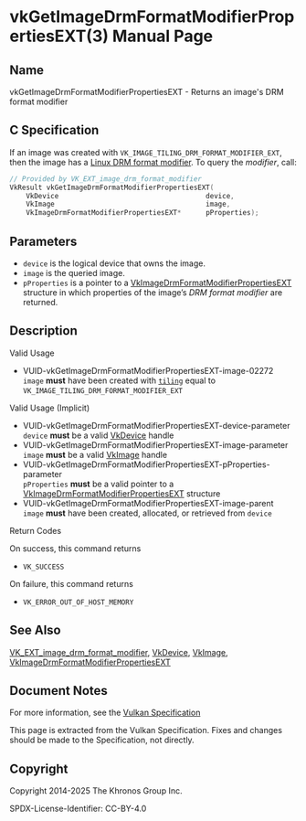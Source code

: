 # vkGetImageDrmFormatModifierPropertiesEXT(3) Manual Page

## Name

vkGetImageDrmFormatModifierPropertiesEXT - Returns an image's DRM format modifier



## [](#_c_specification)C Specification

If an image was created with `VK_IMAGE_TILING_DRM_FORMAT_MODIFIER_EXT`, then the image has a [Linux DRM format modifier](https://registry.khronos.org/vulkan/specs/latest/html/vkspec.html#glossary-drm-format-modifier). To query the *modifier*, call:

```c++
// Provided by VK_EXT_image_drm_format_modifier
VkResult vkGetImageDrmFormatModifierPropertiesEXT(
    VkDevice                                    device,
    VkImage                                     image,
    VkImageDrmFormatModifierPropertiesEXT*      pProperties);
```

## [](#_parameters)Parameters

- `device` is the logical device that owns the image.
- `image` is the queried image.
- `pProperties` is a pointer to a [VkImageDrmFormatModifierPropertiesEXT](https://registry.khronos.org/vulkan/specs/latest/man/html/VkImageDrmFormatModifierPropertiesEXT.html) structure in which properties of the image’s *DRM format modifier* are returned.

## [](#_description)Description

Valid Usage

- [](#VUID-vkGetImageDrmFormatModifierPropertiesEXT-image-02272)VUID-vkGetImageDrmFormatModifierPropertiesEXT-image-02272  
  `image` **must** have been created with [`tiling`](https://registry.khronos.org/vulkan/specs/latest/man/html/VkImageCreateInfo.html) equal to `VK_IMAGE_TILING_DRM_FORMAT_MODIFIER_EXT`

Valid Usage (Implicit)

- [](#VUID-vkGetImageDrmFormatModifierPropertiesEXT-device-parameter)VUID-vkGetImageDrmFormatModifierPropertiesEXT-device-parameter  
  `device` **must** be a valid [VkDevice](https://registry.khronos.org/vulkan/specs/latest/man/html/VkDevice.html) handle
- [](#VUID-vkGetImageDrmFormatModifierPropertiesEXT-image-parameter)VUID-vkGetImageDrmFormatModifierPropertiesEXT-image-parameter  
  `image` **must** be a valid [VkImage](https://registry.khronos.org/vulkan/specs/latest/man/html/VkImage.html) handle
- [](#VUID-vkGetImageDrmFormatModifierPropertiesEXT-pProperties-parameter)VUID-vkGetImageDrmFormatModifierPropertiesEXT-pProperties-parameter  
  `pProperties` **must** be a valid pointer to a [VkImageDrmFormatModifierPropertiesEXT](https://registry.khronos.org/vulkan/specs/latest/man/html/VkImageDrmFormatModifierPropertiesEXT.html) structure
- [](#VUID-vkGetImageDrmFormatModifierPropertiesEXT-image-parent)VUID-vkGetImageDrmFormatModifierPropertiesEXT-image-parent  
  `image` **must** have been created, allocated, or retrieved from `device`

Return Codes

On success, this command returns

- `VK_SUCCESS`

On failure, this command returns

- `VK_ERROR_OUT_OF_HOST_MEMORY`

## [](#_see_also)See Also

[VK\_EXT\_image\_drm\_format\_modifier](https://registry.khronos.org/vulkan/specs/latest/man/html/VK_EXT_image_drm_format_modifier.html), [VkDevice](https://registry.khronos.org/vulkan/specs/latest/man/html/VkDevice.html), [VkImage](https://registry.khronos.org/vulkan/specs/latest/man/html/VkImage.html), [VkImageDrmFormatModifierPropertiesEXT](https://registry.khronos.org/vulkan/specs/latest/man/html/VkImageDrmFormatModifierPropertiesEXT.html)

## [](#_document_notes)Document Notes

For more information, see the [Vulkan Specification](https://registry.khronos.org/vulkan/specs/latest/html/vkspec.html#vkGetImageDrmFormatModifierPropertiesEXT)

This page is extracted from the Vulkan Specification. Fixes and changes should be made to the Specification, not directly.

## [](#_copyright)Copyright

Copyright 2014-2025 The Khronos Group Inc.

SPDX-License-Identifier: CC-BY-4.0